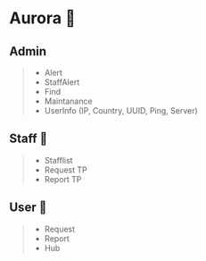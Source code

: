 # Aurora 🔮
## **Admin** 
> * Alert
> * StaffAlert
> * Find
> * Maintanance
> * UserInfo (IP, Country, UUID, Ping, Server)

## **Staff** 🤖
> * Stafflist
> * Request TP
> * Report TP

## **User** 👾
> * Request
> * Report
> * Hub 
